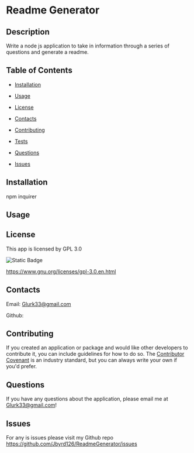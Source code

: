 # Readme Generator

  


  

## Description

 Write a node js application to take in information through a series of questions and generate a readme.

## Table of Contents 

* [Installation](#installation)

* [Usage](#usage)

* [License](#license)

* [Contacts](#contacts)

* [Contributing](#contributing)

* [Tests](#tests)

* [Questions](#questions)

* [Issues](#issues)


## Installation

 npm inquirer

## Usage




## License 
 This app is licensed by GPL 3.0

![Static Badge](https://img.shields.io/badge/license-GPL3.0-brightgreen.svg)

https://www.gnu.org/licenses/gpl-3.0.en.html


## Contacts

Email: Glurk33@gmail.com 

Github: 


## Contributing

If you created an application or package and would like other developers to contribute it, you can include guidelines for how to do so. The [Contributor Covenant](https://www.contributor-covenant.org/) is an industry standard, but you can always write your own if you'd prefer.

## Questions

If you have any questions about the application, please email me at Glurk33@gmail.com!

## Issues

For any is issues please visit my Github repo https://github.com/Jbyrd126/ReadmeGenerator/issues


